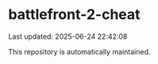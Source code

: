 # battlefront-2-cheat

Last updated: 2025-06-24 22:42:08

This repository is automatically maintained.
